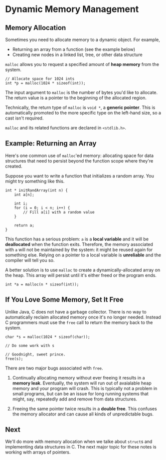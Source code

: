 # Dynamic Memory Management

## Memory Allocation

Sometimes you need to allocate memory to a dynamic object. For example,

  - Returning an array from a function (see the example below)
  - Creating new nodes in a linked list, tree, or other data structure
  
`malloc` allows you to request a specified amount of **heap memory** from the system.

```
// Allocate space for 1024 ints
int *p = malloc(1024 * sizeof(int));
```

The input argument to `malloc` is the number of bytes you'd like to allocate. The return value is a pointer to the beginning of the allocated region.

Technically, the return type of `malloc` is `void *`, a **generic pointer**. This is automatically promoted to the more specific type on the left-hand size, so a cast isn't required.

`malloc` and its related functions are declared in `<stdlib.h>`.


## Example: Returning an Array

Here's one common use of  `malloc`'ed memory: allocating space for data structures that need to persist beyond the function scope where they're created.

Suppose you want to write a function that initializes a random array. You might try something like this.

```
int * initRandArray(int n) {
    int a[n];
    
    int i;
    for (i = 0; i < n; i++) {
        // Fill a[i] with a random value
    }
    
    return a;
}
```

This function has a serious problem: `a` is a **local variable** and it will be **deallocated** when the function exits. Therefore, the memory associated with `a` will not be maintained by the system: it might be reused again for something else. Relying on a pointer to a local variable is **unreliable** and the compiler will tell you so.

A better solution is to use `malloc` to create a dynamically-allocated array on the heap. This array will persist until it's either freed or the program ends.

```
int *a = malloc(n * sizeof(int));
```

## If You Love Some Memory, Set It Free

Unlike Java, C does not have a garbage collector. There is no way to automatically reclaim allocated memory once it's no longer needed. Instead C programmers must use the `free` call to return the memory back to the system.

```
char *s = malloc(1024 * sizeof(char));

// Do some work with s

// Goodnight, sweet prince.
free(s);
```

There are two major bugs associated with `free`.

  1. Continually allocating memory without ever freeing it results in a **memory leak**. Eventually, the system will run out of avaialable heap memory and your program will crash. This is typically not a problem in small programs, but can be an issue for long running systems that might, say, repeatedly add and remove from data structures.
  
  2. Freeing the same pointer twice results in a **double free**. This confuses the memory allocator and can cause all kinds of unpredictable bugs.
  
## Next

We'll do more with memory allocation when we talke about `struct`s and implementing data structures in C. The next major topic for these notes is working with arrays of pointers.

